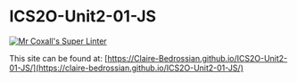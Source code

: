 # ICS2O-Unit2-01-JS

[![Mr Coxall's Super Linter](https://github.com/Claire-Bedrossian/ICS2O-Unit2-01-JS/workflows/Mr%20Coxall's%20Super%20Linter/badge.svg)](https://github.com/claire-bedrossian/ICS2O-Unit2-01-JS/actions/)

This site can be found at: [https://Claire-Bedrossian.github.io/ICS2O-Unit2-01-JS/](https://claire-bedrossian.github.io/ICS2O-Unit2-01-JS/)
